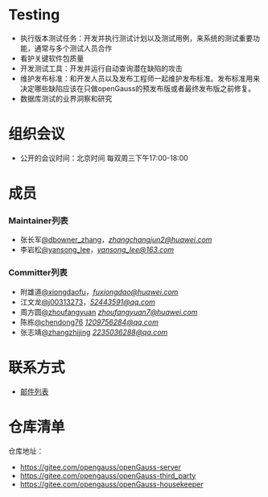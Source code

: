 
# Testing

- 执行版本测试任务：开发并执行测试计划以及测试用例，来系统的测试重要功能，通常与多个测试人员合作
- 看护关键软件包质量
- 开发测试工具：开发并运行自动查询潜在缺陷的攻击
- 维护发布标准：和开发人员以及发布工程师一起维护发布标准。发布标准用来决定哪些缺陷应该在只做openGauss的预发布版或者最终发布版之前修复。
- 数据库测试的业界洞察和研究


# 组织会议

- 公开的会议时间：北京时间 每双周三下午17:00-18:00


# 成员


### Maintainer列表

- 张长军[@dbowner_zhang](https://gitee.com/dbowner_zhang)，*zhangchangjun2@huawei.com*
- 李岩松[@yansong_lee](https://gitee.com/yansong_lee)，*yansong_lee@163.com*

### Committer列表

- 附雄道[@xiongdaofu](https://gitee.com/xiongdaofu)，*fuxiongdao@huawei.com*
- 江文龙[@j00313273](https://gitee.com/j00313273)，*52443591@qq.com*
- 周方圆[@zhoufangyuan](https://gitee.com/zhoufangyuan) *zhoufangyuan7@huawei.com*
- 陈栋[@chendong76](https://gitee.com/chendong76) *1209756284@qq.com*
- 张志靖[@zhangzhijing](https://gitee.com/zhangzhijing) *2235036288@qq.com*

# 联系方式

- [邮件列表](https://mailweb.opengauss.org/postorius/lists/testing.opengauss.org/)

# 仓库清单

仓库地址：
- https://gitee.com/opengauss/openGauss-server
- https://gitee.com/opengauss/openGauss-third_party
- https://gitee.com/opengauss/openGauss-housekeeper
